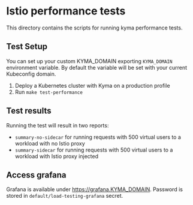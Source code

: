 # Istio performance tests

This directory contains the scripts for running kyma performance tests.

## Test Setup

You can set up your custom KYMA_DOMAIN exporting `KYMA_DOMAIN` environment variable. By default the variable will be set with your current Kubeconfig domain.

1. Deploy a Kubernetes cluster with Kyma on a production profile
2. Run `make test-performance`

## Test results

Running the test will result in two reports:

- `summary-no-sidecar` for running requests with 500 virtual users to a workload with no Istio proxy
- `summary-sidecar` for running requests with 500 virtual users to a workload with Istio proxy injected

## Access grafana

Grafana is available under <https://grafana.KYMA_DOMAIN>. Password is stored in `default/load-testing-grafana` secret.

